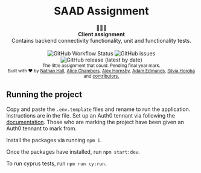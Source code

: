 <h1 align="center">SAAD Assignment</h1>

<div align="center">
  🧪🧪🧪
</div>
<div align="center">
  <strong>Client assignment</strong>
</div>
<div align="center">
 Contains backend connectivity functionality, unit and functionality tests.
</div>

<br />

<div align="center">
<img alt="GitHub Workflow Status" src="https://img.shields.io/github/workflow/status/SensitiveWebUser/SAD-2-AttendanceRegister/ci">
<img alt="GitHub issues" src="https://img.shields.io/github/issues/SensitiveWebUser/SAD-2-AttendanceRegister">
<img alt="GitHub release (latest by date)" src="https://img.shields.io/github/v/release/SensitiveWebUser/SAD-2-AttendanceRegister">
</div>

<div align="center">
<sub>The little assignment that could. Pending final year mark.
<br />
Built with ❤︎ by
<a href="https://github.com/whatshark">Nathan Hall</a>,
<a href="https://github.com/Alicee5cha">Alice Chambers</a>,
<a href="https://github.com/SensitiveWebUser">Alex Hornsby</a>,
<a href="https://github.com/adam-edmunds">Adam Edmunds</a>,
<a href="https://github.com/hsilviav">Silvia Horoba</a> and
<a href="https://github.com/SensitiveWebUser/SAD-2-AttendanceRegister/graphs/contributors">
  contributors.
</a>
</sub>
</div>

## Running the project

Copy and paste the `.env.template` files and rename to run the application. Instructions are in the file. Set up an Auth0 tennant via following the [documentation](https://auth0.com/docs/get-started). Those who are marking the project have been given an Auth0 tennant to mark from.

Install the packages via running `npm i`.

Once the packages have installed, run `npm start:dev`.

To run cyprus tests, run `npm run cy:run`.
